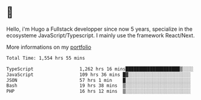# 👋 

Hello, i'm Hugo a Fullstack developper since now 5 years, specialize in the ecosysteme JavaScript/Typescript. I mainly use the framework React/Next.

More informations on my [portfolio](https://hcampos.fr)

<!--START_SECTION:waka-->

```txt
Total Time: 1,554 hrs 55 mins

TypeScript                 1,262 hrs 16 mins████████████████████▒░░░░   81.18 %
JavaScript                 109 hrs 36 mins █▓░░░░░░░░░░░░░░░░░░░░░░░   07.05 %
JSON                       57 hrs 1 min    █░░░░░░░░░░░░░░░░░░░░░░░░   03.67 %
Bash                       19 hrs 38 mins  ▒░░░░░░░░░░░░░░░░░░░░░░░░   01.26 %
PHP                        16 hrs 12 mins  ▒░░░░░░░░░░░░░░░░░░░░░░░░   01.04 %
```

<!--END_SECTION:waka-->
